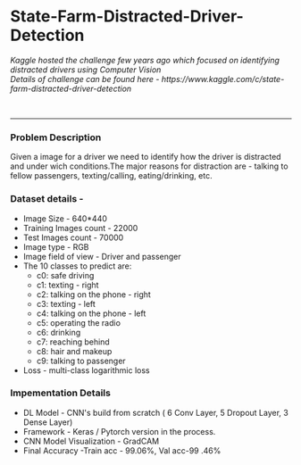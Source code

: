 # State-Farm-Distracted-Driver-Detection

<p><i> Kaggle hosted the challenge few years ago which focused on identifying distracted drivers using Computer Vision <br>
    Details of challenge can be found here - https://www.kaggle.com/c/state-farm-distracted-driver-detection </i></p><br>
    <hr>
    
  <h3> Problem Description </h3>
  Given a image for a driver we need to identify how the driver is distracted and under wich conditions.The major reasons for distraction   are - talking to fellow passengers, texting/calling, eating/drinking, etc.
    
  <h3>Dataset details -</h3> 
  <ul>
  <li> Image Size - 640*440</li>
  <li> Training Images count - 22000 </li>
  <li> Test Images count - 70000 </li>
  <li> Image type - RGB </li>
  <li> Image field of view - Driver and passenger </li>
  <li> The 10 classes to predict are: <br>
        <ul>
          <li>    c0: safe driving<br>
          <li>    c1: texting - right<br>
          <li>    c2: talking on the phone - right<br>
          <li>    c3: texting - left<br>
          <li>    c4: talking on the phone - left<br>
          <li>    c5: operating the radio<br>
          <li>    c6: drinking<br>
          <li>    c7: reaching behind<br>
          <li>    c8: hair and makeup<br>
          <li>    c9: talking to passenger</ul>
   <li> Loss - multi-class logarithmic loss</li>
  </ul>
  
  <h3> Impementation Details</h3>
  <ul>
  <li> DL Model - CNN's build from scratch ( 6 Conv Layer, 5 Dropout Layer, 3 Dense Layer)
  <li> Framework - Keras / Pytorch version in the process.
  <li> CNN Model Visualization - GradCAM
  <li> Final Accuracy -Train acc - 99.06%, Val acc-99 .46%
  </ul>
  
